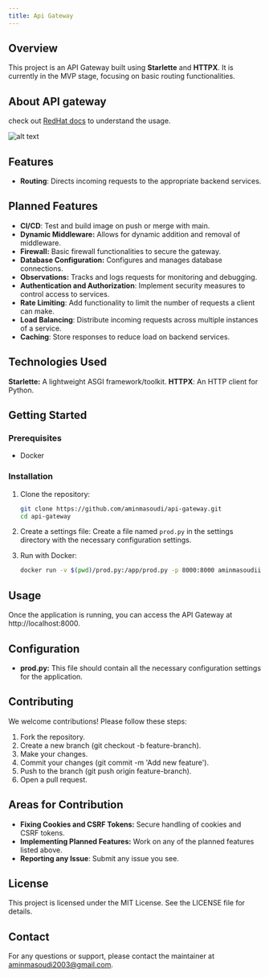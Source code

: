 ```yaml
---
title: Api Gateway
---
```

## Overview
This project is an API Gateway built using **Starlette** and **HTTPX**. It is currently in the MVP stage, focusing on basic routing functionalities.

## About API gateway
check out [RedHat docs](https://www.redhat.com/en/topics/api/what-does-an-api-gateway-do) to understand the usage.

![alt text](image.png)

## Features
- **Routing**: Directs incoming requests to the appropriate backend services.

## Planned Features
- **CI/CD**: Test and build image on push or merge with main.  
- **Dynamic Middleware:** Allows for dynamic addition and removal of middleware.
- **Firewall:** Basic firewall functionalities to secure the gateway.
- **Database Configuration:** Configures and manages database connections.
- **Observations:** Tracks and logs requests for monitoring and debugging.
- **Authentication and Authorization**: Implement security measures to control access to services.
- **Rate Limiting**: Add functionality to limit the number of requests a client can make.
- **Load Balancing**: Distribute incoming requests across multiple instances of a service.
- **Caching**: Store responses to reduce load on backend services.

## Technologies Used
**Starlette:** A lightweight ASGI framework/toolkit.
**HTTPX**: An HTTP client for Python.

## Getting Started
### Prerequisites
- Docker
### Installation
1. Clone the repository:
	```bash
	git clone https://github.com/aminmasoudi/api-gateway.git
	cd api-gateway
	```

2. Create a settings file:
	Create a file named `prod.py` in the settings directory with the necessary configuration settings.
3. Run with Docker:
	``` bash
	docker run -v $(pwd)/prod.py:/app/prod.py -p 8000:8000 aminmasoudii/api-gateway
	```


## Usage
Once the application is running, you can access the API Gateway at http://localhost:8000.

## Configuration
- **prod.py:** This file should contain all the necessary configuration settings for the application.

## Contributing
We welcome contributions! Please follow these steps:

1. Fork the repository.
2. Create a new branch (git checkout -b feature-branch).
3. Make your changes.
4. Commit your changes (git commit -m 'Add new feature').
5. Push to the branch (git push origin feature-branch).
6. Open a pull request.

## Areas for Contribution
- **Fixing Cookies and CSRF Tokens:** Secure handling of cookies and CSRF tokens.
- **Implementing Planned Features:** Work on any of the planned features listed above.
- **Reporting any Issue**: Submit any issue you see.

## License
This project is licensed under the MIT License. See the LICENSE file for details.

## Contact
For any questions or support, please contact the maintainer at aminmasoudi2003@gmail.com.